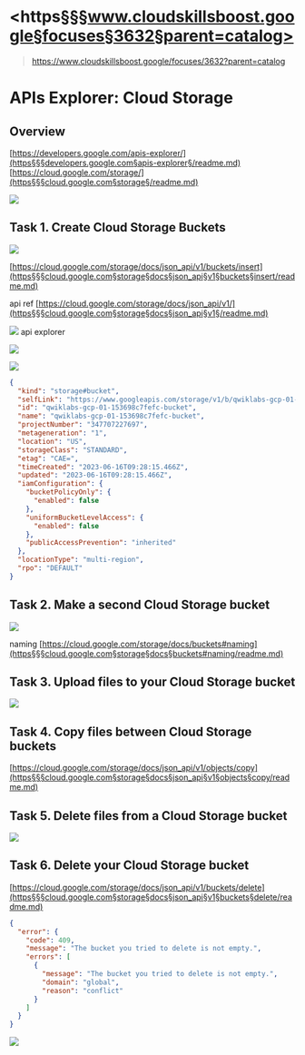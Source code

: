 # <https§§§www.cloudskillsboost.google§focuses§3632§parent=catalog>
> <https://www.cloudskillsboost.google/focuses/3632?parent=catalog>

# APIs Explorer: Cloud Storage

## Overview

[https://developers.google.com/apis-explorer/](https§§§developers.google.com§apis-explorer§/readme.md)
[https://cloud.google.com/storage/](https§§§cloud.google.com§storage§/readme.md)

![](1686907392885.png)

## Task 1. Create Cloud Storage Buckets

![](1686907497215.png)

[https://cloud.google.com/storage/docs/json_api/v1/buckets/insert](https§§§cloud.google.com§storage§docs§json_api§v1§buckets§insert/readme.md)

api ref
[https://cloud.google.com/storage/docs/json_api/v1/](https§§§cloud.google.com§storage§docs§json_api§v1§/readme.md)

![](1686907588969.png)
api explorer

![](1686907684189.png)

![](1686907705589.png)

```json
{
  "kind": "storage#bucket",
  "selfLink": "https://www.googleapis.com/storage/v1/b/qwiklabs-gcp-01-153698c7fefc-bucket",
  "id": "qwiklabs-gcp-01-153698c7fefc-bucket",
  "name": "qwiklabs-gcp-01-153698c7fefc-bucket",
  "projectNumber": "347707227697",
  "metageneration": "1",
  "location": "US",
  "storageClass": "STANDARD",
  "etag": "CAE=",
  "timeCreated": "2023-06-16T09:28:15.466Z",
  "updated": "2023-06-16T09:28:15.466Z",
  "iamConfiguration": {
    "bucketPolicyOnly": {
      "enabled": false
    },
    "uniformBucketLevelAccess": {
      "enabled": false
    },
    "publicAccessPrevention": "inherited"
  },
  "locationType": "multi-region",
  "rpo": "DEFAULT"
}
```

## Task 2. Make a second Cloud Storage bucket

![](1686907894826.png)

naming
[https://cloud.google.com/storage/docs/buckets#naming](https§§§cloud.google.com§storage§docs§buckets#naming/readme.md)


## Task 3. Upload files to your Cloud Storage bucket

![](1686908057746.png)

## Task 4. Copy files between Cloud Storage buckets

[https://cloud.google.com/storage/docs/json_api/v1/objects/copy](https§§§cloud.google.com§storage§docs§json_api§v1§objects§copy/readme.md)

## Task 5. Delete files from a Cloud Storage bucket

![](1686908297799.png)

## Task 6. Delete your Cloud Storage bucket

[https://cloud.google.com/storage/docs/json_api/v1/buckets/delete](https§§§cloud.google.com§storage§docs§json_api§v1§buckets§delete/readme.md)

```json
{
  "error": {
    "code": 409,
    "message": "The bucket you tried to delete is not empty.",
    "errors": [
      {
        "message": "The bucket you tried to delete is not empty.",
        "domain": "global",
        "reason": "conflict"
      }
    ]
  }
}
```

![](1686908483834.png)

